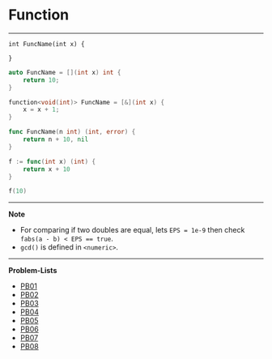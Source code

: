 # Function
---
```c,c++
int FuncName(int x) {

}
```

```c++
auto FuncName = [](int x) int {
    return 10;
}

function<void(int)> FuncName = [&](int x) {
    x = x + 1;
}
```

```go
func FuncName(n int) (int, error) {
    return n + 10, nil
}

f := func(int x) (int) {
    return x + 10
}

f(10)
```
---
**Note**
- For comparing if two doubles are equal, lets `EPS = 1e-9` then check `fabs(a - b) < EPS == true`.
- `gcd()` is defined in `<numeric>`.
---
**Problem-Lists**
- [PB01](https://codeforces.com/group/MWSDmqGsZm/contest/219158/problem/H)
- [PB02](https://codeforces.com/group/MWSDmqGsZm/contest/223205/problem/E)
- [PB03](https://codeforces.com/group/MWSDmqGsZm/contest/219432/problem/L)
- [PB04](https://codeforces.com/group/MWSDmqGsZm/contest/223205/problem/C)
- [PB05](https://codeforces.com/group/MWSDmqGsZm/contest/219432/problem/J)
- [PB06]()
- [PB07]()
- [PB08]()